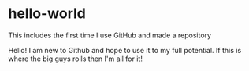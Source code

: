 # hello-world
This includes the first time I use GitHub and made a repository

Hello! I am new to Github and hope to use it to my full potential. If this is where the big guys rolls then I'm all for it!
